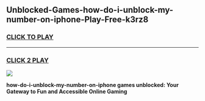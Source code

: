 
## Unblocked-Games-how-do-i-unblock-my-number-on-iphone-Play-Free-k3rz8
<h3>
<a href="https://premium76.site?title=how-do-i-unblock-my-number-on-iphone&ref=21A">CLICK TO PLAY</a></h3>
<hr>

<h3>
<a href="https://premium76.site?title=how-do-i-unblock-my-number-on-iphone&ref=21A">CLICK 2 PLAY</a>
  
</h3>

<a href="https://premium76.site?title=how-do-i-unblock-my-number-on-iphone&ref=21A"><img src="https://clearcache.store/games.png"></a>


**how-do-i-unblock-my-number-on-iphone games unblocked: Your Gateway to Fun and Accessible Online Gaming**

